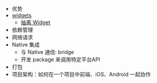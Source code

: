 * 优势
* [widgets](./widgets/README.md)
  * [抽离 Widget](./absWidgets.md)
* 依赖管理
* 网络请求
* Native 集成
	* 与 Native 通信: bridge
	* 开发 package 来调用特定平台API
* 打包
* 项目架构：如何在一个项目中前端、iOS、Android 一起协作